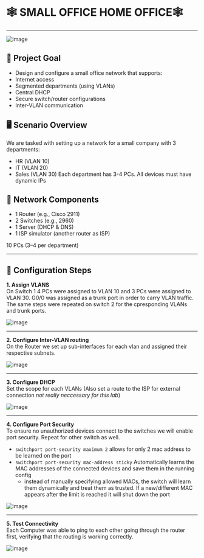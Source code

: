 # 🕸️ SMALL OFFICE HOME OFFICE🕸️

---
![image](https://github.com/user-attachments/assets/6acdaed1-e891-4abb-90c1-a0f84bc71d84)

## 🎯 Project Goal
- Design and configure a small office network that supports:
- Internet access
- Segmented departments (using VLANs)
- Central DHCP
- Secure switch/router configurations
- Inter-VLAN communication

## 🖥️ Scenario Overview
We are tasked with setting up a network for a small company with 3 departments:
- HR (VLAN 10)
- IT (VLAN 20)
- Sales (VLAN 30)
Each department has 3-4 PCs. All devices must have dynamic IPs

## 🧱 Network Components

- 1 Router (e.g., Cisco 2911)
- 2 Switches (e.g., 2960)
- 1 Server (DHCP & DNS)
- 1 ISP simulator (another router as ISP)

10 PCs (3–4 per department)

---

## 🔧 Configuration Steps

**1. Assign VLANS**
<br>
On Switch 1 4 PCs were assigned to VLAN 10 and 3 PCs were assigned to VLAN 30. G0/0 was assigned as a trunk port in order to carry VLAN traffic. The same steps were repeated on switch 2 for the cpresponding VLANs and trunk ports.

![image](https://github.com/user-attachments/assets/c8229833-8492-4c95-9ece-2c372da35f07)

---

**2. Configure Inter-VLAN routing**
<br>
On the Router we set up sub-interfaces for each vlan and assigned their respective subnets.

![image](https://github.com/user-attachments/assets/582d6d53-91fa-4bfa-b9b6-98601bdc1a90)

---

**3. Configure DHCP**
<br>
Set the scope for each VLANs (Also set a route to the ISP for external connection *not really neccessary for this lab*)

![image](https://github.com/user-attachments/assets/2a5c6a3b-d09b-4b4e-86d2-21f452cb2bfd)


---

**4. Configure Port Security**
<br>
To ensure no unauthorized devices connect to the switches we will enable port security. Repeat for other switch as well. 

- `switchport port-security maximum 2` allows for only 2 mac address to be learned on the port 
- `switchport port-security mac-address sticky` Automatically learns the MAC addresses of the connected devices and save them in the running config
    - instead of manually specifying allowed MACs, the switch will learn them dynamically and treat them as trusted. If a new/different MAC appears after the limit is reached it will shut down the port 

![image](https://github.com/user-attachments/assets/19d15659-6cd6-4be6-8023-5edb2b40bf0d)


---

**5. Test Connectivity**
<br>
Each Computer was able to ping to each other going through the router first, verifying that the routing is working correctly. 

![image](https://github.com/user-attachments/assets/d101eecc-8d12-42d3-b650-cd80aad65a26)






